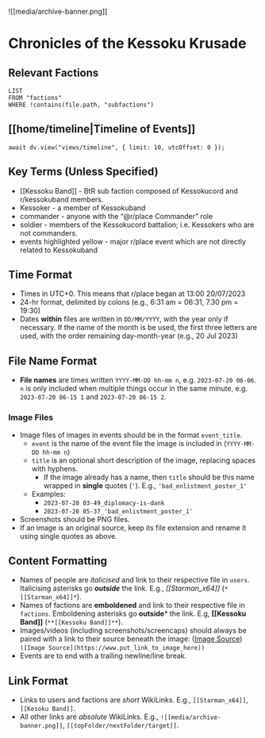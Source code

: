 ![[media/archive-banner.png]]

# Chronicles of the Kessoku Krusade
## Relevant Factions
```dataview
LIST
FROM "factions"
WHERE !contains(file.path, "subfactions")
```
## [[home/timeline|Timeline of Events]]
```dataviewjs
await dv.view("views/timeline", { limit: 10, utcOffset: 0 });
```


## Key Terms (Unless Specified)
- [[Kessoku Band]] - BtR sub faction composed of Kessokucord and r/kessokuband members.
- Kessoker - a member of Kessokuband
- commander - anyone with the “@r/place Commander” role
- soldier - members of the Kessokucord battalion; i.e. Kessokers who are not commanders.
- events highlighted yellow - major r/place event which are not directly related to Kessokuband

## Time Format
- Times in UTC+0. This means that r/place began at 13:00 20/07/2023
- 24-hr format, delimited by colons (e.g., 6:31 am = 06:31, 7.30 pm = 19:30)
- Dates **within** files are written in `DD/MM/YYYY`, with the year only if necessary. If the name of the month is be used, the first three letters are used, with the order remaining day-month-year (e.g., 20 Jul 2023)

## File Name Format
- **File names** are times written `YYYY-MM-DD hh-mm n`, e.g. `2023-07-20 06-06`. `n` is only included when multiple things occur in the same minute, e.g. `2023-07-20 06-15 1` and `2023-07-20 06-15 2`.
### Image Files
- Image files of images in events should be in the format `event_title`.
	- `event` is the name of the event file the image is included in (`YYYY-MM-DD hh-mm n`)
	- `title` is an optional short description of the image, replacing spaces with hyphens.
		- If the image already has a name, then `title` should be this name wrapped in **single** quotes (`'`). E.g., `'bad_enlistment_poster_1'`
	- Examples:
		- `2023-07-20 03-49_diplomacy-is-dank`
		- `2023-07-20 05-37_'bad_enlistment_poster_1'`
- Screenshots should be PNG files.
- If an image is an original source, keep its file extension and rename it using single quotes as above.

## Content Formatting
- Names of people are *italicised* and link to their respective file in `users`. Italicising asterisks go ***outside*** the link. E.g., *[[Starman_x64]]* (`*[[Starman_x64]]*`).
- Names of factions are **emboldened** and link to their respective file in `factions`. Emboldening asterisks go **outside*** the link. E.g, **[[Kessoku Band]]** (`**[[Kessoku Band]]**`).
- Images/videos (including screenshots/screencaps) should always be paired with a link to their source beneath the image: ([Image Source](https://www.put_link_to_image_here)) `([Image Source](https://www.put_link_to_image_here))`
- Events are to end with a trailing newline/line break.  
## Link Format
- Links to users and factions are *short* WikiLinks. E.g., `[[Starman_x64]]`, `[[Kesoku Band]]`.
- All other links are *absolute* WikiLinks. E.g., `![[media/archive-banner.png]]`, `[[topFolder/nextFolder/target]]`.